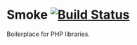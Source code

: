 # Smoke [![Build Status](https://secure.travis-ci.org/ptdorf/smoke.png)](http://travis-ci.org/ptdorf/smoke)

Boilerplace for PHP libraries.

